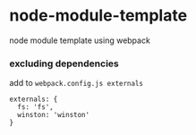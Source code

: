 # node-module-template
node module template using webpack

### excluding dependencies
add to `webpack.config.js externals`
```
externals: {
  fs: 'fs',
  winston: 'winston'  
}
```
